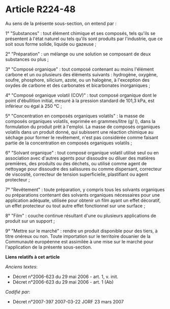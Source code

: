 # Article R224-48

Au sens de la présente sous-section, on entend par :

1° "Substances" : tout élément chimique et ses composés, tels qu'ils se présentent à l'état naturel ou tels qu'ils sont
produits par l'industrie, que ce soit sous forme solide, liquide ou gazeuse ;

2° "Préparation" : un mélange ou une solution se composant de deux substances ou plus ;

3° "Composé organique" : tout composé contenant au moins l'élément carbone et un ou plusieurs des éléments suivants :
hydrogène, oxygène, soufre, phosphore, silicium, azote, ou un halogène, à l'exception des oxydes de carbone et des carbonates
et bicarbonates inorganiques ;

4° "Composé organique volatil (COV)" : tout composé organique dont le point d'ébullition initial, mesuré à la pression
standard de 101,3 kPa, est inférieur ou égal à 250 °C ;

5° "Concentration en composés organiques volatils" : la masse de composés organiques volatils, exprimée en grammes/litre (g/
l), dans la formulation du produit prêt à l'emploi. La masse de composés organiques volatils dans un produit donné, qui
subissent une réaction chimique au séchage pour former le revêtement, n'est pas considérée comme faisant partie de la
concentration en composés organiques volatils ;

6° "Solvant organique" : tout composé organique volatil utilisé seul ou en association avec d'autres agents pour dissoudre ou
diluer des matières premières, des produits ou des déchets, ou utilisé comme agent de nettoyage pour dissoudre des salissures
ou comme dispersant, correcteur de viscosité, correcteur de tension superficielle, plastifiant ou agent protecteur ;

7° "Revêtement" : toute préparation, y compris tous les solvants organiques ou préparations contenant des solvants organiques
nécessaires pour une application adéquate, utilisée pour obtenir un film ayant un effet décoratif, un effet protecteur ou
tout autre effet fonctionnel sur une surface ;

8° "Film" : couche continue résultant d'une ou plusieurs applications de produit sur un support ;

9° "Mettre sur le marché" : rendre un produit disponible pour des tiers, à titre onéreux ou non. Toute importation sur le
territoire douanier de la Communauté européenne est assimilée à une mise sur le marché pour l'application de la présente
sous-section.

**Liens relatifs à cet article**

_Anciens textes_:

  - Décret n°2006-623 du 29 mai 2006 - art. 1, v. init.
  - Décret n°2006-623 du 29 mai 2006 - art. 1 (Ab)

_Codifié par_:

  - Décret n°2007-397 2007-03-22 JORF 23 mars 2007
